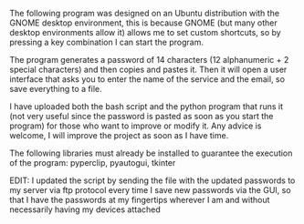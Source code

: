 The following program was designed on an Ubuntu distribution with the GNOME desktop environment, this is because GNOME (but many other desktop environments allow it) allows me to set custom shortcuts, so by pressing a key combination I can start the program.

The program generates a password of 14 characters (12 alphanumeric + 2 special characters) and then copies and pastes it. Then it will open a user interface that asks you to enter the name of the service and the email, so save everything to a file.

I have uploaded both the bash script and the python program that runs it (not very useful since the password is pasted as soon as you start the program) for those who want to improve or modify it.
Any advice is welcome, I will improve the project as soon as I have time.

The following libraries must already be installed to guarantee the execution of the program:
pyperclip, pyautogui, tkinter

EDIT: 
I updated the script by sending the file with the updated passwords to my server via ftp protocol every time I save new passwords via the GUI, so that I have the passwords at my fingertips wherever I am and without necessarily having my devices attached

